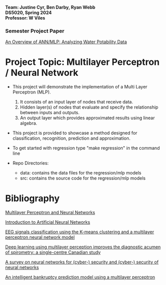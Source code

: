 __Team: Justine Cyr, Ben Darby, Ryan Webb__<br>
__DS5020, Spring 2024__<br>
__Professor: W Viles__<br>
### Semester Project Paper
[An Overview of ANN/MLP: Analyzing Water Potability Data](https://docs.google.com/document/d/101gRpJYR1gP-H9hRQgJUnVGIw7PT2j6PrdwQfrNMmSM/edit)
# Project Topic: Multilayer Perceptron / Neural Network

* This project will  demonstrate the implementation of a Multi Layer Perceptron (MLP). 
    1. It consists of an input layer of nodes that receive data.
    2. Hidden layer(s) of nodes that evaluate and specify the relationship between inputs and outputs.
    3. An output layer which provides approximated results using linear algebra.

* This project is provided to showcase a method designed for classification, recognition, prediction and approximation.

* To get started with regression type "make regression" in the command line

* Repo Directories:    
    - data: contains the data files for the regression/mlp models
    - src: contains the source code for the regression/mlp models

  
# Bibliography
   [Multilayer Perceptron and Neural Networks](https://darbyatne.github.io/Multilayer_perceptron_and_neural_networks.pdf)

   [Introduction to Artificial Neural Networks](https://www.ijeit.com/vol%202/Issue%201/IJEIT1412201207_36.pdf)

   [EEG signals classification using the K-means clustering and a multilayer perceptron neural network model](https://www.sciencedirect.com/science/article/abs/pii/S0957417411006762)

   [Deep learning using multilayer perception improves the diagnostic acumen of spirometry: a single-centre Canadian study](https://pubmed.ncbi.nlm.nih.gov/36572484/)

   [A survey on neural networks for (cyber-) security and (cyber-) security of neural networks](https://www.sciencedirect.com/science/article/pii/S0925231222007184)

   [An intelligent bankruptcy prediction model using a multilayer perceptron](https://www.sciencedirect.com/science/article/pii/S2667305322000734)
